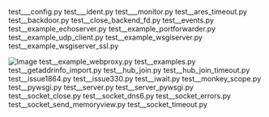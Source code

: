 test___config.py
test___ident.py
test___monitor.py
test__ares_timeout.py
test__backdoor.py
test__close_backend_fd.py
test__events.py
test__example_echoserver.py
test__example_portforwarder.py
test__example_udp_client.py
test__example_wsgiserver.py
test__example_wsgiserver_ssl.py

![Image](https://github.com/user-attachments/assets/d7419ec9-dc67-403f-bf28-8faea5f1f74f)
test__example_webproxy.py
test__examples.py
test__getaddrinfo_import.py
test__hub_join.py
test__hub_join_timeout.py
test__issue1864.py
test__issue330.py
test__iwait.py
test__monkey_scope.py
test__pywsgi.py
test__server.py
test__server_pywsgi.py
test__socket_close.py
test__socket_dns6.py
test__socket_errors.py
test__socket_send_memoryview.py
test__socket_timeout.py
